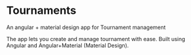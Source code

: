 # Tournaments
An angular + material design app for Tournament management


The app lets you create and manage tournament with ease. 
Built using Angular and Angular+Material (Material Design).
